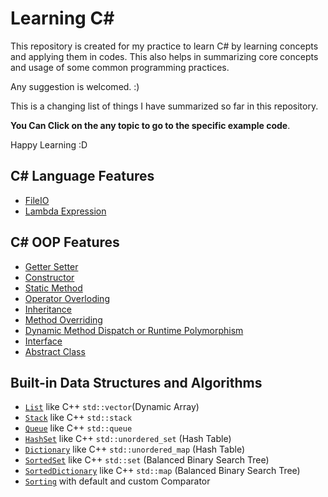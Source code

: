 # Learning C\#
This repository is created for my practice to learn C\# by learning concepts and applying them in codes.
This also helps in summarizing core concepts and usage of some common programming practices.

Any suggestion is welcomed. :)

This is a changing list of things I have summarized so far in this repository.

**You Can Click on the any topic to go to the specific example code**.

Happy Learning :D


## C\# Language Features
- [FileIO](https://github.com/MzMahmud/Learning-CSharp/blob/master/FileIO.cs)
- [Lambda Expression](https://github.com/MzMahmud/Learning-CSharp/blob/master/SortingWithLibraryFunctions.cs)

## C\# OOP Features
- [Getter Setter](https://github.com/MzMahmud/Learning-CSharp/blob/master/ClassComplexNumber.cs)
- [Constructor](https://github.com/MzMahmud/Learning-CSharp/blob/master/ClassComplexNumber.cs)
- [Static Method](https://github.com/MzMahmud/Learning-CSharp/blob/master/ClassComplexNumber.cs)
- [Operator Overloding](https://github.com/MzMahmud/Learning-CSharp/blob/master/ClassComplexNumber.cs)
- [Inheritance](https://github.com/MzMahmud/Learning-CSharp/blob/master/Inheritance.cs)
- [Method Overriding](https://github.com/MzMahmud/Learning-CSharp/blob/master/Inheritance.cs)
- [Dynamic Method Dispatch or Runtime Polymorphism](https://github.com/MzMahmud/Learning-CSharp/blob/master/Inheritance.cs)
- [Interface](https://github.com/MzMahmud/Learning-CSharp/blob/master/Inheritance.cs)
- [Abstract Class](https://github.com/MzMahmud/Learning-CSharp/blob/master/Inheritance.cs)

## Built-in Data Structures and Algorithms
- [`List`](https://github.com/MzMahmud/Learning-CSharp/blob/master/List.cs) like C++ `std::vector`(Dynamic Array)
- [`Stack`](https://github.com/MzMahmud/Learning-CSharp/blob/master/StackQueue.cs) like C++ `std::stack`
- [`Queue`](https://github.com/MzMahmud/Learning-CSharp/blob/master/StackQueue.cs) like C++ `std::queue`
- [`HashSet`](https://github.com/MzMahmud/Learning-CSharp/blob/master/HashSetDictionary.cs) like C++ `std::unordered_set` (Hash Table)
- [`Dictionary`](https://github.com/MzMahmud/Learning-CSharp/blob/master/HashSetDictionary.cs) like C++ `std::unordered_map` (Hash Table)
- [`SortedSet`](https://github.com/MzMahmud/Learning-CSharp/blob/master/SortedSetDictionary.cs) like C++ `std::set` (Balanced Binary Search Tree)
- [`SortedDictionary`](https://github.com/MzMahmud/Learning-CSharp/blob/master/SortedSetDictionary.cs) like C++ `std::map` (Balanced Binary Search Tree)
- [`Sorting`](https://github.com/MzMahmud/Learning-CSharp/blob/master/SortingWithLibraryFunctions.cs) with default and custom Comparator